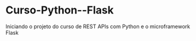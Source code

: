 # Curso-Python--Flask
Iniciando o projeto do curso de REST APIs com Python e o microframework Flask
